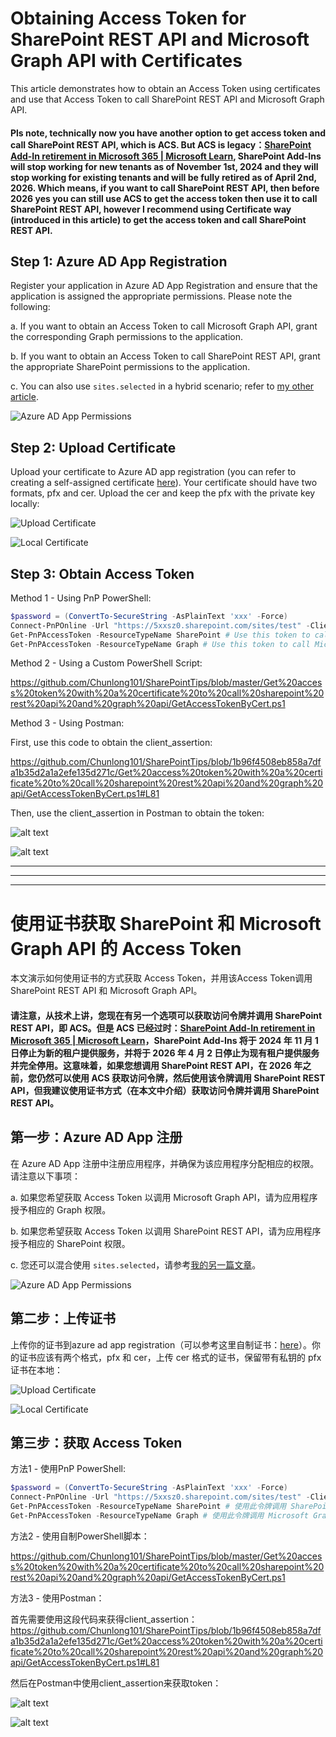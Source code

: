 # Obtaining Access Token for SharePoint REST API and Microsoft Graph API with Certificates

This article demonstrates how to obtain an Access Token using certificates and use that Access Token to call SharePoint REST API and Microsoft Graph API.

#### Pls note, technically now you have another option to get access token and call SharePoint REST API, which is ACS. But ACS is legacy：[SharePoint Add-In retirement in Microsoft 365 | Microsoft Learn](https://learn.microsoft.com/en-us/sharepoint/dev/sp-add-ins/retirement-announcement-for-add-ins), SharePoint Add-Ins will stop working for new tenants as of November 1st, 2024 and they will stop working for existing tenants and will be fully retired as of April 2nd, 2026. Which means, if you want to call SharePoint REST API, then before 2026 yes you can still use ACS to get the access token then use it to call SharePoint REST API, however I recommend using Certificate way (introduced in this article) to get the access token and call SharePoint REST API.

## Step 1: Azure AD App Registration

Register your application in Azure AD App Registration and ensure that the application is assigned the appropriate permissions. Please note the following:

a. If you want to obtain an Access Token to call Microsoft Graph API, grant the corresponding Graph permissions to the application.

b. If you want to obtain an Access Token to call SharePoint REST API, grant the appropriate SharePoint permissions to the application.

c. You can also use `sites.selected` in a hybrid scenario; refer to [my other article](https://github.com/Chunlong101/SharePointTips/blob/master/Sites.Selected/README.md).

![Azure AD App Permissions](https://github.com/Chunlong101/SharePointTips/assets/9314578/350826ba-121a-45ca-807e-e71db6a9362a)

## Step 2: Upload Certificate

Upload your certificate to Azure AD app registration (you can refer to creating a self-assigned certificate [here](https://github.com/Chunlong101/SharePointTips/blob/46146e6517c15e1548b196f9b3f82a5ff086b2ac/Get%20access%20token%20with%20a%20certificate%20to%20call%20sharepoint%20rest%20api%20and%20graph%20api/GetAccessTokenByCert.ps1#L2)). Your certificate should have two formats, pfx and cer. Upload the cer and keep the pfx with the private key locally:

![Upload Certificate](https://github.com/Chunlong101/SharePointTips/assets/9314578/8ed628ea-8d26-4f43-878f-9f4f5543d151)

![Local Certificate](https://github.com/Chunlong101/SharePointTips/assets/9314578/ecd793c5-0621-4370-bde7-8d2f4fac8dc8)

## Step 3: Obtain Access Token

Method 1 - Using PnP PowerShell:

```powershell
$password = (ConvertTo-SecureString -AsPlainText 'xxx' -Force)
Connect-PnPOnline -Url "https://5xxsz0.sharepoint.com/sites/test" -ClientId c4941f75-cc4f-4f84-b254-093937eb4b26 -CertificatePath 'C:\Users\chunlonl\Desktop\Tools\Cert\pnp.pfx' -CertificatePassword $password -Tenant '5xxsz0.onmicrosoft.com'
Get-PnPAccessToken -ResourceTypeName SharePoint # Use this token to call SharePoint REST API
Get-PnPAccessToken -ResourceTypeName Graph # Use this token to call Microsoft Graph API
```

Method 2 - Using a Custom PowerShell Script:

https://github.com/Chunlong101/SharePointTips/blob/master/Get%20access%20token%20with%20a%20certificate%20to%20call%20sharepoint%20rest%20api%20and%20graph%20api/GetAccessTokenByCert.ps1

Method 3 - Using Postman:

First, use this code to obtain the client_assertion: 

https://github.com/Chunlong101/SharePointTips/blob/1b96f4508eb858a7dfa1b35d2a1a2efe135d271c/Get%20access%20token%20with%20a%20certificate%20to%20call%20sharepoint%20rest%20api%20and%20graph%20api/GetAccessTokenByCert.ps1#L81

Then, use the client_assertion in Postman to obtain the token:

![alt text](image.png)

![alt text](image-1.png)

-----

-----

-----

# 使用证书获取 SharePoint 和 Microsoft Graph API 的 Access Token

本文演示如何使用证书的方式获取 Access Token，并用该Access Token调用 SharePoint REST API 和 Microsoft Graph API。

#### 请注意，从技术上讲，您现在有另一个选项可以获取访问令牌并调用 SharePoint REST API，即 ACS。但是 ACS 已经过时：[SharePoint Add-In retirement in Microsoft 365 | Microsoft Learn](https://learn.microsoft.com/en-us/sharepoint/dev/sp-add-ins/retirement-announcement-for-add-ins)，SharePoint Add-Ins 将于 2024 年 11 月 1 日停止为新的租户提供服务，并将于 2026 年 4 月 2 日停止为现有租户提供服务并完全停用。这意味着，如果您想调用 SharePoint REST API，在 2026 年之前，您仍然可以使用 ACS 获取访问令牌，然后使用该令牌调用 SharePoint REST API，但我建议使用证书方式（在本文中介绍）获取访问令牌并调用 SharePoint REST API。

## 第一步：Azure AD App 注册

在 Azure AD App 注册中注册应用程序，并确保为该应用程序分配相应的权限。请注意以下事项：

a. 如果您希望获取 Access Token 以调用 Microsoft Graph API，请为应用程序授予相应的 Graph 权限。

b. 如果您希望获取 Access Token 以调用 SharePoint REST API，请为应用程序授予相应的 SharePoint 权限。

c. 您还可以混合使用 `sites.selected`，请参考[我的另一篇文章](https://github.com/Chunlong101/SharePointTips/blob/master/Sites.Selected/README.md)。

![Azure AD App Permissions](https://github.com/Chunlong101/SharePointTips/assets/9314578/350826ba-121a-45ca-807e-e71db6a9362a)

## 第二步：上传证书

上传你的证书到azure ad app registration（可以参考这里自制证书：[here](https://github.com/Chunlong101/SharePointTips/blob/46146e6517c15e1548b196f9b3f82a5ff086b2ac/Get%20access%20token%20with%20a%20certificate%20to%20call%20sharepoint%20rest%20api%20and%20graph%20api/GetAccessTokenByCert.ps1#L2)）。你的证书应该有两个格式，pfx 和 cer，上传 cer 格式的证书，保留带有私钥的 pfx 证书在本地：

![Upload Certificate](https://github.com/Chunlong101/SharePointTips/assets/9314578/8ed628ea-8d26-4f43-878f-9f4f5543d151)

![Local Certificate](https://github.com/Chunlong101/SharePointTips/assets/9314578/ecd793c5-0621-4370-bde7-8d2f4fac8dc8)

## 第三步：获取 Access Token

方法1 - 使用PnP PowerShell: 

```powershell
$password = (ConvertTo-SecureString -AsPlainText 'xxx' -Force)
Connect-PnPOnline -Url "https://5xxsz0.sharepoint.com/sites/test" -ClientId c4941f75-cc4f-4f84-b254-093937eb4b26 -CertificatePath 'C:\Users\chunlonl\Desktop\Tools\Cert\pnp.pfx' -CertificatePassword $password  -Tenant '5xxsz0.onmicrosoft.com'
Get-PnPAccessToken -ResourceTypeName SharePoint # 使用此令牌调用 SharePoint REST API
Get-PnPAccessToken -ResourceTypeName Graph # 使用此令牌调用 Microsoft Graph API
```

方法2 - 使用自制PowerShell脚本：

https://github.com/Chunlong101/SharePointTips/blob/master/Get%20access%20token%20with%20a%20certificate%20to%20call%20sharepoint%20rest%20api%20and%20graph%20api/GetAccessTokenByCert.ps1

方法3 - 使用Postman：

首先需要使用这段代码来获得client_assertion：https://github.com/Chunlong101/SharePointTips/blob/1b96f4508eb858a7dfa1b35d2a1a2efe135d271c/Get%20access%20token%20with%20a%20certificate%20to%20call%20sharepoint%20rest%20api%20and%20graph%20api/GetAccessTokenByCert.ps1#L81

然后在Postman中使用client_assertion来获取token：

![alt text](image.png)

![alt text](image-1.png)